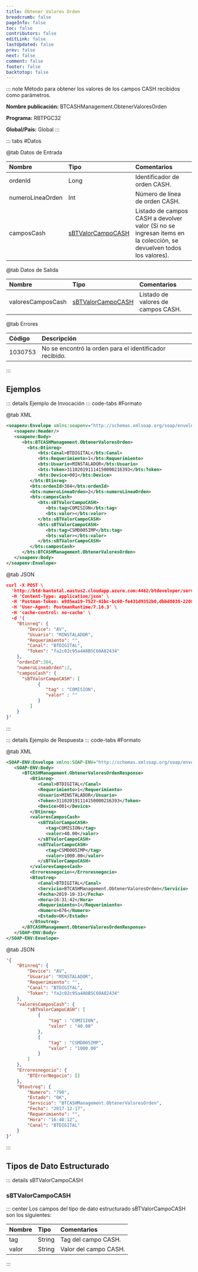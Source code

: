 ```yaml
---
title: Obtener Valores Orden
breadcrumb: false
pageInfo: false
toc: false
contributors: false
editLink: false
lastUpdated: false
prev: false
next: false
comment: false
footer: false
backtotop: false
---
```


<!-- ABRE DATOS DEL MÉTODO -->
::: note Método para obtener los valores de los campos CASH recibidos como parámetros.

**Nombre publicación:** BTCASHManagement.ObtenerValoresOrden

**Programa:** RBTPGC32

**Global/País:** Global
:::
<!-- CIERRA DATOS DEL MÉTODO -->

<!-- ABRE TABLA DE DATOS -->
::: tabs #Datos

@tab Datos de Entrada

Nombre | Tipo | Comentarios
:--------- | :--------- | :---------
ordenId | Long | Identificador de orden CASH.
numeroLineaOrden | Int | Número de línea de orden CASH.
camposCash | [sBTValorCampoCASH](#sbtvalorcampocash) | Listado de campos CASH a devolver valor (Si no se ingresan items en la colección, se devuelven todos los valores).

@tab Datos de Salida

Nombre | Tipo | Comentarios
:--------- | :----------- | :-----------
valoresCamposCash | [sBTValorCampoCASH](#sbtvalorcampocash) | Listado de valores de campos CASH.

@tab Errores

Código | Descripción
:----------- | :-----------
1030753 | No se encontró la orden para el identificador recibido.
:::
<!-- CIERRA TABLA DE DATOS -->

## **Ejemplos**

<!-- ABRE EJEMPLO DE INVOCACIÓN -->
::: details Ejemplo de Invocación
::: code-tabs #Formato

@tab XML
```xml
<soapenv:Envelope xmlns:soapenv="http://schemas.xmlsoap.org/soap/envelope/" xmlns:bts="http://uy.com.dlya.bantotal/BTSOA/">
   <soapenv:Header/>
   <soapenv:Body>
      <bts:BTCASHManagement.ObtenerValoresOrden>
        <bts:Btinreq>
            <bts:Canal>BTDIGITAL</bts:Canal>
            <bts:Requerimiento>1</bts:Requerimiento>
            <bts:Usuario>MINSTALADOR</bts:Usuario>
            <bts:Token>311020191114150000216393</bts:Token>
            <bts:Device>001</bts:Device>
         </bts:Btinreq>
         <bts:ordenId>304</bts:ordenId>
         <bts:numeroLineaOrden>2</bts:numeroLineaOrden>
         <bts:camposCash>
            <bts:sBTValorCampoCASH>
               <bts:tag>COMISION</bts:tag>
               <bts:valor></bts:valor>
            </bts:sBTValorCampoCASH>
            <bts:sBTValorCampoCASH>
               <bts:tag>CSMD005IMP</bts:tag>
               <bts:valor></bts:valor>
            </bts:sBTValorCampoCASH>
         </bts:camposCash>
      </bts:BTCASHManagement.ObtenerValoresOrden>
   </soapenv:Body>
</soapenv:Envelope>
```

@tab JSON
```json
curl -X POST \
  'http://btd-bantotal.eastus2.cloudapp.azure.com:4462/btdeveloper/servlet/com.dlya.bantotal.odwsbt_BTCASHManagement.ObtenerValoresOrden' \
  -H 'Content-Type: application/json' \
  -H 'Postman-Token: e985ea19-7527-41bc-bc60-fe431d9352b0,dbbd8038-2208-48fc-9395-1dfa11f1a0b1' \
  -H 'User-Agent: PostmanRuntime/7.16.3' \
  -H 'cache-control: no-cache' \
  -d '{
	"Btinreq": {
		"Device": "AV",
		"Usuario": "MINSTALADOR",
		"Requerimiento": "",
		"Canal": "BTDIGITAL",
		"Token": "fa2c02c95a4A8B5C60A82434"
	},
	"ordenId":304,
	"numeroLineaOrden":2,
	"camposCash": {
      "sBTValorCampoCASH": [
            {
               "tag" : "COMISION",
               "valor" : ""
            }
         ]
	}
}'
```
:::
<!-- CIERRA EJEMPLO DE INVOCACIÓN -->

<!-- ABRE EJEMPLO DE RESPUESTA -->
::: details Ejemplo de Respuesta
::: code-tabs #Formato

@tab XML
```xml
<SOAP-ENV:Envelope xmlns:SOAP-ENV="http://schemas.xmlsoap.org/soap/envelope/" xmlns:xsd="http://www.w3.org/2001/XMLSchema" xmlns:SOAP-ENC="http://schemas.xmlsoap.org/soap/encoding/" xmlns:xsi="http://www.w3.org/2001/XMLSchema-instance">
   <SOAP-ENV:Body>
      <BTCASHManagement.ObtenerValoresOrdenResponse>
         <Btinreq>
            <Canal>BTDIGITAL</Canal>
            <Requerimiento>1</Requerimiento>
            <Usuario>MINSTALADOR</Usuario>
            <Token>311020191114150000216393</Token>
            <Device>001</Device>
         </Btinreq>
         <valoresCamposCash>
            <sBTValorCampoCASH>
               <tag>COMISION</tag>
               <valor>40.00</valor>
            </sBTValorCampoCASH>
            <sBTValorCampoCASH>
               <tag>CSMD005IMP</tag>
               <valor>1000.00</valor>
            </sBTValorCampoCASH>
         </valoresCamposCash>
         <Erroresnegocio></Erroresnegocio>
         <Btoutreq>
            <Canal>BTDIGITAL</Canal>
            <Servicio>BTCASHManagement.ObtenerValoresOrden</Servicio>
            <Fecha>2019-10-31</Fecha>
            <Hora>16:31:42</Hora>
            <Requerimiento>1</Requerimiento>
            <Numero>676</Numero>
            <Estado>OK</Estado>
         </Btoutreq>
      </BTCASHManagement.ObtenerValoresOrdenResponse>
   </SOAP-ENV:Body>
</SOAP-ENV:Envelope>
```

@tab JSON
```json
'{
	"Btinreq": {
		"Device": "AV",
		"Usuario": "MINSTALADOR",
		"Requerimiento": "",
		"Canal": "BTDIGITAL",
		"Token": "fa2c02c95a4A8B5C60A82434"
	},
	"valoresCamposCash": {
		"sBTValorCampoCASH": [
			{
				"tag" : "COMISION",
				"valor" : "40.00"
			},
			{
				"tag" : "CSMD005IMP",
				"valor" : "1000.00"
			}
		]
	},
    "Erroresnegocio": {
        "BTErrorNegocio": []
    },
    "Btoutreq": {
        "Numero": "790",
        "Estado": "OK",
        "Servicio": "BTCASHManagement.ObtenerValoresOrden",
        "Fecha": "2017-12-17",
        "Requerimiento": "",
        "Hora": "16:48:12",
        "Canal": "BTDIGITAL"
    }
}'
```
:::
<!-- CIERRA EJEMPLO DE RESPUESTA -->

## **Tipos de Dato Estructurado**

<!-- ABRE SDT -->
::: details sBTValorCampoCASH

### sBTValorCampoCASH

::: center
Los campos del tipo de dato estructurado sBTValorCampoCASH son los siguientes:

Nombre | Tipo | Comentarios
:--------- | :----------- | :-----------
tag | String | Tag del campo CASH.
valor | String | Valor del campo CASH.
:::
<!-- CIERRA SDT -->